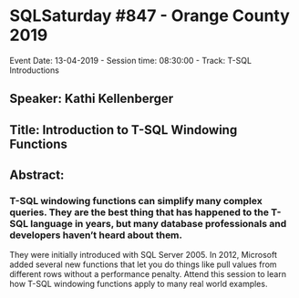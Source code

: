 # SQLSaturday #847 - Orange County 2019
Event Date: 13-04-2019 - Session time: 08:30:00 - Track: T-SQL Introductions
## Speaker: Kathi Kellenberger
## Title: Introduction to T-SQL Windowing Functions
## Abstract:
### T-SQL windowing functions can simplify many complex queries. They are the best thing that has happened to the T-SQL language in years, but many database professionals and developers haven’t heard about them. 
They were initially introduced with SQL Server 2005. In 2012, Microsoft added several new functions that let you do things like pull values from different rows without a performance penalty. 
Attend this session to learn how T-SQL windowing functions apply to many real world examples.
